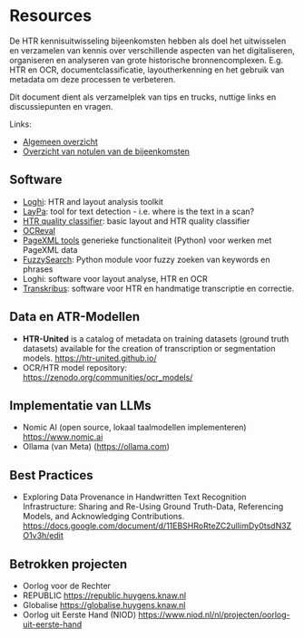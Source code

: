 # Resources

De HTR kennisuitwisseling bijeenkomsten hebben als doel het uitwisselen en verzamelen van kennis over verschillende aspecten van het digitaliseren, organiseren en analyseren van grote historische bronnencomplexen. E.g. HTR en OCR, documentclassificatie, layoutherkenning en het gebruik van metadata om deze processen te verbeteren. 

Dit document dient als verzamelplek van tips en trucks, nuttige links en discussiepunten en vragen.

Links:
- [Algemeen overzicht](https://github.com/marijnkoolen/HTR-knowledge-exchange)
- [Overzicht van notulen van de bijeenkomsten](../meeting_notes)

## Software

- [Loghi]( https://github.com/knaw-huc/loghi): HTR and layout analysis toolkit
- [LayPa](https://github.com/stefanklut/laypa): tool for text detection - i.e. where is the text in a scan?
- [HTR quality classifier](https://github.com/LAHTeR/htr-quality-classifier): basic layout and HTR quality classifier
- [OCReval](https://eddieantonio.ca/ocreval/)
- [PageXML tools](https://github.com/knaw-huc/pagexml) generieke functionaliteit (Python) voor werken met PageXML data
- [FuzzySearch](https://github.com/marijnkoolen/fuzzy-search): Python module voor fuzzy zoeken van keywords en phrases
- Loghi: software voor layout analyse, HTR en OCR
- [Transkribus](https://readcoop.eu/transkribus/): software voor HTR en handmatige transcriptie en correctie.

## Data en ATR-Modellen

- **HTR-United** is a catalog of metadata on training datasets (ground truth datasets) available for the creation of transcription or segmentation models. https://htr-united.github.io/
- OCR/HTR model repository: https://zenodo.org/communities/ocr_models/

## Implementatie van LLMs
- Nomic AI (open source, lokaal taalmodellen implementeren) https://www.nomic.ai
- Ollama (van Meta) (https://ollama.com)

## Best Practices

- Exploring Data Provenance in Handwritten Text Recognition Infrastructure: Sharing and Re-Using Ground Truth-Data, Referencing Models, and Acknowledging Contributions. https://docs.google.com/document/d/11EBSHRoRteZC2ulIimDy0tsdN3ZO1v3h/edit

## Betrokken projecten

- Oorlog voor de Rechter
- REPUBLIC https://republic.huygens.knaw.nl
- Globalise https://globalise.huygens.knaw.nl
- Oorlog uit Eerste Hand (NIOD) https://www.niod.nl/nl/projecten/oorlog-uit-eerste-hand

